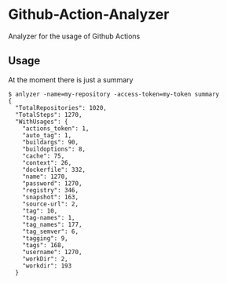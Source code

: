 # Github-Action-Analyzer
Analyzer for the usage of Github Actions

## Usage
At the moment there is just a summary
```
$ anlyzer -name=my-repository -access-token=my-token summary
{
  "TotalRepositories": 1020,
  "TotalSteps": 1270,
  "WithUsages": {
    "actions_token": 1,
    "auto_tag": 1,
    "buildargs": 90,
    "buildoptions": 8,
    "cache": 75,
    "context": 26,
    "dockerfile": 332,
    "name": 1270,
    "password": 1270,
    "registry": 346,
    "snapshot": 163,
    "source-url": 2,
    "tag": 10,
    "tag-names": 1,
    "tag_names": 177,
    "tag_semver": 6,
    "tagging": 9,
    "tags": 168,
    "username": 1270,
    "workDir": 2,
    "workdir": 193
  }

```